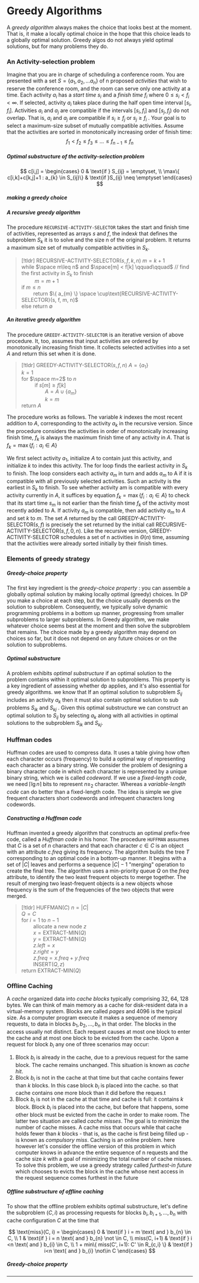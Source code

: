 # Greedy Algorithms

A *greedy algorithm* always makes the choice that looks best at the moment. That is, it make a locally optimal choice in the hope that this choice leads to a globally optimal solution.
Greedy algos do not always yield optimal solutions, but for many problems they do.

### An Activity-selection problem
Imagine that you are in charge of scheduling a conference room. You are presented with a set $S =\{ a_{1},a_{2}, \dots a_{n} \}$ of n proposed *activities* that wish to reserve the conference room, and the room can serve only one activity at a time.
Each activity $a_{i}$ has a *start time* $s_{i}$ and a *finish time* $f_{i}$ where $0\leq s_{i} < f_{i}< \infty$. If selected, activity $a_{i}$ takes place during the half open time interval $[s_{i}, f_{i}]$. Activities $a_{i}$ and $a_{j}$ are compatible if the intervals $[s_{i}, f_{i}]$ and $[s_{j}, f_{j})$ do not overlap. That is, $a_{i}$ and $a_{j}$ are compatible if $s_{i}\geq f_{j}$ or $s_{j}\geq f_{i}$ . 
Your goal is to select a maximum-size subset of mutually compatible activities. Assume that the activities are sorted in monotonically increasing order of finish time:
$$
f_{1} < f_{2} \leq f_{3} \leq \dots \leq f_{n-1} \leq f_{n}
$$

##### Optimal substructure of the activity-selection problem

$$
c[i,j] = \begin{cases}
0 & \text{if } S_{ij} = \emptyset, \\
\max\{ c[i,k]+c[k,j]+1 : a_{k} \in S_{ij}\} & \text{if }S_{ij} \neq \emptyset 
\end{cases}
$$

##### making a greedy choice
##### A recursive greedy algorithm
The procedure `RECURSIVE-ACTIVITY-SELECTOR` takes the start and finish time of activities, represented as arrays $s$ and $f$, the index$k$ that defines the subproblem $S_{k}$ it is to solve and the size n of the original problem. 
It returns a maximum size set of mutually compatible activities in $S_{k}$. 

>[!tldr] $\text{RECURSIVE-ACTIVITY-SELECTOR}(s, f, k, n)$
>$m = k+1$  
>while $\space m\leq n$ and $\space[m] < f[k] \qquad\qquad$ // find the first activity in $S_{k}$ to finish  
>$\qquad$ $m= m+1$  
>if $m \leq n$  
>$\qquad$return $\{ a_{m} \} \space \cup\text{RECURSIVE-ACTIVITY-SELECTOR}(s, f, m, n)$   
>else return $\emptyset$   

##### An iterative greedy algorithm
The procedure `GREEDY-ACTIVITY-SELECTOR` is an iterative version of above procedure. It, too, assumes that input activities are ordered by monotonically increasing finish time. 
It collects selected activities into a set $A$ and return this set when it is done.

>[!tldr] $\text{GREEDY-ACTIVITY-SELECTOR}(s, f, n)$
> $A = \{ a_{1} \}$  
> $k = 1$   
> for $\space m=2$ to $n$  
> $\qquad$ if $s[m]\geq f[k]$  
> $\qquad\qquad A = A \cup \{ a_{m} \}$  
> $\qquad\qquad k = m$  
> return $A$

The procedure works as follows. The variable $k$ indexes the most recent addition to $A$, corresponding to the activity $a_{k}$ in the recursive version. Since the procedure considers the activities in order of monotonically increasing finish time, $f_{k}$ is always the maximum finish time of any activity in $A$. That is
$f_{k}= \max\{ f_{i}:a_{i} \in A\}$ 

We first select activity $a_{1}$, initialize $A$ to contain just this activity, and initialize $k$ to index this activity. The for loop finds the earliest activity in $S_k$ to finish. The loop considers each activity $a_m$ in turn and adds $a_m$ to A if it is compatible with all previously selected activities. Such an activity is the earliest in $S_k$ to finish. To see whether activity am is compatible with every activity currently in $A$, it suffices by equation $f_{k} = \max\{ f_{i}:a_{i}\in A \}$ to check that its start time $s_m$ is not earlier than the finish time $f_k$ of the activity most recently added to A. If activity $a_m$ is compatible, then  add activity $a_m$ to $A$ and set $k$ to $m$. The set $A$ returned by the call $\text{GREEDY-ACTIVITY-SELECTOR}(s, f)$  is precisely the set returned by the initial call $\text{RECURSIVE-ACTIVITY-SELECTOR}(s,f,0,n)$. Like the recursive version, $\text{GREEDY-ACTIVITY-SELECTOR}$ schedules a set of n activities in $\Theta(n)$ time, assuming that the activities were already sorted initially by their finish times.
### Elements of greedy strategy
##### Greedy-choice property
The first key ingredient is the *greedy-choice property* : you can assemble a globally optimal solution by making locally optimal (greedy) choices.
In DP you make a choice at each step, but the choice usually depends on the solution to subproblem. Consequently, we typically solve dynamic programming problems in a bottom up manner, progressing from smaller subproblems to larger subproblems. In Greedy algorithm, we make whatever choice seems best at the moment and then solve the subproblem that remains.
The choice made by a greedy algorithm may depend on choices so far, but it does not depend on any future choices or on the solution to subproblems.
##### Optimal substructure
A problem exhibits *optimal substructure* if an optimal solution to the problem contains within it optimal solution to subproblems.  This property is a key ingredient of assessing whether dp applies, and it's also essential for greedy algorithms. we know that If an optimal solution to subproblem $S_{ij}$ includes an activity $a_{k}$ then it must also contain optimal solution to sub problems $S_{ik}$ and $S_{kj}$ . 
Given this optimal substructure we can construct an optimal solution to $S_{ij}$ by selecting $a_{k}$ along with all activities in optimal solutions to the subproblem $S_{ik}$ and $S_{kj}$.
### Huffman codes
Huffman codes are used to compress data. It uses a table giving how often each character occurs (frequency) to build a optimal way of representing each character as a binary string. 
We consider the problem of designing a  binary character code in which each character is represented by a unique binary string, which we is called *codeword*. 
If we use a *fixed-length code*, we need $\lceil \lg n \rceil$ bits to represent $n\geq_{2}$ character. Whereas a *variable-length code* can do better than a fixed-length code. The idea is simple we give frequent characters short codewords and infrequent characters long codewords. 

##### Constructing a Huffman code
Huffman invented a greedy algorithm that constructs an optimal prefix-free code, 
called a *Huffman code* in his honor. 
The procedure `HUFFMAN` assumes that $C$ is a set of $n$ characters and that each character $c \in C$ is an object with an attribute $c.freq$ giving its frequency. The algorithm builds the tree $T$ corresponding to an optimal code in a bottom-up manner. It begins with a set of $|C|$ leaves and performs  a sequence $|C|-1$ "merging" operation to create the final tree. 
The algorithm uses a min-priority queue $Q$ on the $freq$ attribute, to identify the two least frequent objects to merge together. The result of merging two least-frequent objects is a new objects whose frequency is the sum of the frequencies of the two objects that were merged.

 >[!tldr] $\text{HUFFMAN}(C)$
>$n = |C|$  
>$Q = C$  
>for $i=1$ to $n-1$  
>$\qquad$allocate a new node $z$   
>$\qquad$$x =\text{EXTRACT-MIN}(Q)$  
>$\qquad y =\text{EXTRACT-MIN}(Q)$  
>$\qquad z.left = x$  
>$\qquad z.right = y$  
>$\qquad z.freq = x.freq + y.freq$  
>$\qquad\text{INSERT}(Q, z)$  
>return $\text{EXTRACT-MIN}(Q)$  

### Offline Caching
A *cache* organized data into *cache blocks* typically comprising 32, 64, 128 bytes. We can think of main memory as a cache for disk-resident data in a virtual-memory system. Blocks are called *pages* and 4096 is the typical size.
As a computer program execute it makes a sequence of memory requests, to data in blocks $b_{1},b_{2},\dots,b_{n}$ in that order. The blocks in the access usually not distinct. Each request causes at most one block to enter the cache and at most one block to be evicted from the cache. 
Upon a request for block $b_{i}$ any one of three scenarios may occur:
1. Block $b_{i}$ is already in the cache, due to a previous request for the same block. The cache remains unchanged. This situation is known as *cache hit*.
2. Block $b_{i}$ is not in the cache at that time but that cache contains fewer than $k$ blocks. In this case block $b_{i}$ is placed into the cache. so that cache contains one more block than it did before the reques.t
3. Block $b_{i}$ is not in the cache at that time and cache is full: it contains $k$ block. Block $b_{i}$ is placed into the cache, but before that happens, some other block must be evicted from the cache in order to make room.
The latter two situation are called *cache misses*. The goal is to minimize the number of cache misses. A cache miss that occurs while that cache holds fewer than $k$ blocks - that is, as the cache is first being filled up - is known as *compulsory miss*.
Caching is an online problem. here however let's consider the offline version of this problem in which computer knows in advance the entire sequence of n requests and the cache size $k$ with a goal of minimizing the total number of cache misses.
To solve this problem, we use a  greedy strategy called *furthest-in future* which chooses to evicts the block in the cache whose next access in the request sequence comes furthest in the future

##### Offline substructure of offline caching
To show that the offline problem exhibits optimal substructure, let's define the subproblem $(C,i)$ as processing requests for blocks  $b_{i}, b_{i+1}, \dots, b_{n}$ with cache configuration $C$ at the time that 

$$
\text{miss}(C, i) = \begin{cases}
0 & \text{if } i = m \text{ and } b_{n} \in C, \\
1 & \text{if } i = n \text{ and } b_{n} \not \in C, \\
miss(C, i+1) & \text{if } i <n \text{ and } b_{i} \in C, \\
1 + min\{ miss(C', i+1): C' \in R_{c,i} \} & \text{if } i<n  \text{ and } b_{i} \not\in C
 \end{cases}
$$

##### Greedy-choice property


___
